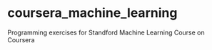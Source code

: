# coursera_machine_learning
Programming exercises for Standford Machine Learning Course on Coursera 
